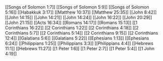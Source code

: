 [[Songs of Solomon 1:7]]
[[Songs of Solomon 5:9]]
[[Songs of Solomon 5:16]]
[[Habakkuk 3:17]]
[[Matthew 10:37]]
[[Matthew 25:35]]
[[John 8:42]]
[[John 14:15]]
[[John 14:21]]
[[John 14:24]]
[[John 16:22]]
[[John 20:29]]
[[John 21:15]]
[[Acts 16:34]]
[[Romans 14:17]]
[[Romans 15:13]]
[[1 Corinthians 16:22]]
[[2 Corinthians 1:22]]
[[2 Corinthians 4:18]]
[[2 Corinthians 5:7]]
[[2 Corinthians 5:14]]
[[2 Corinthians 9:15]]
[[2 Corinthians 12:4]]
[[Galatians 5:6]]
[[Galatians 5:22]]
[[Ephesians 1:13]]
[[Ephesians 6:24]]
[[Philippians 1:25]]
[[Philippians 3:3]]
[[Philippians 4:4]]
[[Hebrews 11:1]]
[[Hebrews 11:27]]
[[1 Peter 1:6]]
[[1 Peter 2:7]]
[[1 Peter 5:4]]
[[1 John 4:19]]
